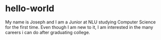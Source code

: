 # hello-world
My name is Joseph and I am a Junior at NLU studying Computer Science for the first time. Even though I am new to it, I am interested in the many careers i can do after graduating college.
